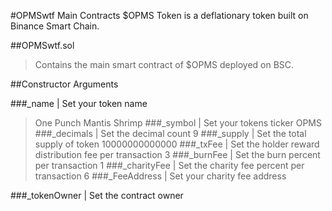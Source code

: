 #OPMSwtf Main Contracts
$OPMS Token is a deflationary token built on Binance Smart Chain.

##OPMSwtf.sol
>Contains the main smart contract of $OPMS deployed on BSC.

##Constructor Arguments

###_name | Set your token name
>One Punch Mantis Shrimp
###_symbol | Set your tokens ticker
>OPMS
###_decimals  | Set the decimal count
>9
###_supply | Set the total supply of token
>10000000000000
###_txFee | Set the holder reward distribution fee per transaction
>3
###_burnFee | Set the burn percent per transaction
>1
###_charityFee | Set the charity fee percent per transaction
>6
###_FeeAddress | Set your charity fee address
>
###_tokenOwner | Set the contract owner
>
